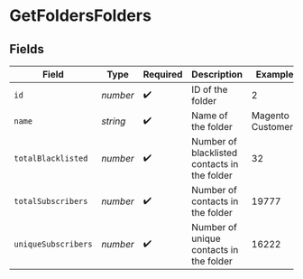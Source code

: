 # GetFoldersFolders


## Fields

| Field                                        | Type                                         | Required                                     | Description                                  | Example                                      |
| -------------------------------------------- | -------------------------------------------- | -------------------------------------------- | -------------------------------------------- | -------------------------------------------- |
| `id`                                         | *number*                                     | :heavy_check_mark:                           | ID of the folder                             | 2                                            |
| `name`                                       | *string*                                     | :heavy_check_mark:                           | Name of the folder                           | Magento Customers                            |
| `totalBlacklisted`                           | *number*                                     | :heavy_check_mark:                           | Number of blacklisted contacts in the folder | 32                                           |
| `totalSubscribers`                           | *number*                                     | :heavy_check_mark:                           | Number of contacts in the folder             | 19777                                        |
| `uniqueSubscribers`                          | *number*                                     | :heavy_check_mark:                           | Number of unique contacts in the folder      | 16222                                        |